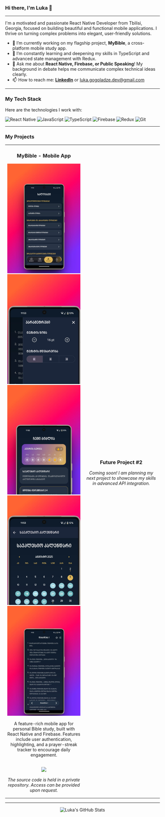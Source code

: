 ### Hi there, I'm Luka 👋

---

I'm a motivated and passionate React Native Developer from Tbilisi, Georgia, focused on building beautiful and functional mobile applications. I thrive on turning complex problems into elegant, user-friendly solutions.

* 🔭 I’m currently working on my flagship project, **MyBible**, a cross-platform mobile study app.
* 🌱 I’m constantly learning and deepening my skills in TypeScript and advanced state management with Redux.
* 💬 Ask me about **React Native, Firebase, or Public Speaking**! My background in debate helps me communicate complex technical ideas clearly.
* 📫 How to reach me: [**LinkedIn**](https://www.linkedin.com/in/luka-gogoladze-dev/) or luka.gogoladze.dev@gmail.com

---

### **My Tech Stack**

Here are the technologies I work with:

![React Native](https://img.shields.io/badge/React%20Native-20232A?style=for-the-badge&logo=react&logoColor=61DAFB)
![JavaScript](https://img.shields.io/badge/JavaScript-F7DF1E?style=for-the-badge&logo=javascript&logoColor=black)
![TypeScript](https://img.shields.io/badge/TypeScript-007ACC?style=for-the-badge&logo=typescript&logoColor=white)
![Firebase](https://img.shields.io/badge/Firebase-FFCA28?style=for-the-badge&logo=firebase&logoColor=black)
![Redux](https://img.shields.io/badge/Redux-593D88?style=for-the-badge&logo=redux&logoColor=white)
![Git](https://img.shields.io/badge/GIT-E44C30?style=for-the-badge&logo=git&logoColor=white)

---

### **My Projects**
<table>
<tr>
<td width="50%">
<h3 align="center">MyBible - Mobile App</h3>
<div align="center">
<!-- The image is NOT a link. It just displays the mockup from your PUBLIC assets repo -->
<img src="https://raw.githubusercontent.com/luka-gogoladze/my-portfolio-assets/refs/heads/main/bible-mockup-1.jpg" alt="MyBible Project Mockup" width="250px">
<img src="https://raw.githubusercontent.com/luka-gogoladze/my-portfolio-assets/refs/heads/main/bible-mockup-2.jpg" alt="MyBible Project Mockup" width="250px">
<img src="https://raw.githubusercontent.com/luka-gogoladze/my-portfolio-assets/refs/heads/main/bible-mockup-3.jpg" alt="MyBible Project Mockup" width="250px">
<img src="https://raw.githubusercontent.com/luka-gogoladze/my-portfolio-assets/refs/heads/main/bible-mockup-4.jpg" alt="MyBible Project Mockup" width="250px">
<img src="https://raw.githubusercontent.com/luka-gogoladze/my-portfolio-assets/refs/heads/main/bible-mockup-5.jpg" alt="MyBible Project Mockup" width="250px">
<p>A feature-rich mobile app for personal Bible study, built with React Native and Firebase. Features include user authentication, highlighting, and a prayer-streak tracker to encourage daily engagement.</p>
<br>
<!-- This badge clearly states the status. It is not a link. -->
<img src="https://img.shields.io/badge/Repository-Private-red?style=for-the-badge&logo=github">
<p><em>The source code is held in a private repository. Access can be provided upon request.</em></p>
</div>
</td>
<td width="50%">
<h3 align="center">Future Project #2</h3>
<div align="center">
<p><em>Coming soon! I am planning my next project to showcase my skills in advanced API integration.</em></p>
</div>
</td>
</tr>
</table>

<div align="center">

---
<div align="center">

![Luka's GitHub Stats](https://github-readme-stats.vercel.app/api?username=luka-gogoladze&show_icons=true&theme=radical)

</div>
